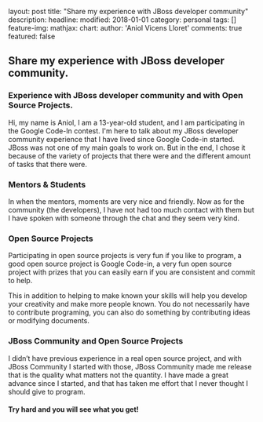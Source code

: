 layout: post
 title: "Share my experience with JBoss developer community"
 description:
 headline:
 modified: 2018-01-01
 category: personal
 tags: []
 feature-img:
 mathjax:
 chart:
 author: 'Aniol Vicens Lloret'
 comments: true
 featured: false
 
## Share my experience with JBoss developer community.
### Experience with JBoss developer community and with Open Source Projects.

Hi, my name is Aniol, I am a 13-year-old student, and I am participating in the Google Code-In contest. I'm here to talk about my JBoss developer community experience that I have lived since Google Code-in started. JBoss was not one of my main goals to work on. But in the end, I chose it because of the variety of projects that there were and the different amount of tasks that there were. 

### Mentors & Students

In when the mentors, moments are very nice and friendly. Now as for the community (the developers), I have not had too much contact with them but I have spoken with someone through the chat and they seem very kind.

### Open Source Projects

Participating in open source projects is very fun if you like to program, a good open source project is Google Code-in, a very fun open source project with prizes that you can easily earn if you are consistent and commit to help.

This in addition to helping to make known your skills will help you develop your creativity and make more people known.
You do not necessarily have to contribute programing, you can also do something by contributing ideas or modifying documents.

### JBoss Community and Open Source Projects

I didn’t have previous experience in a real open source project, and with JBoss Community I started with those, JBoss Community made me release that is the quality what matters not the quantity. I have made a great advance since I started, and that has taken me effort that I never thought I should give to program.

#### Try hard and you will see what you get!